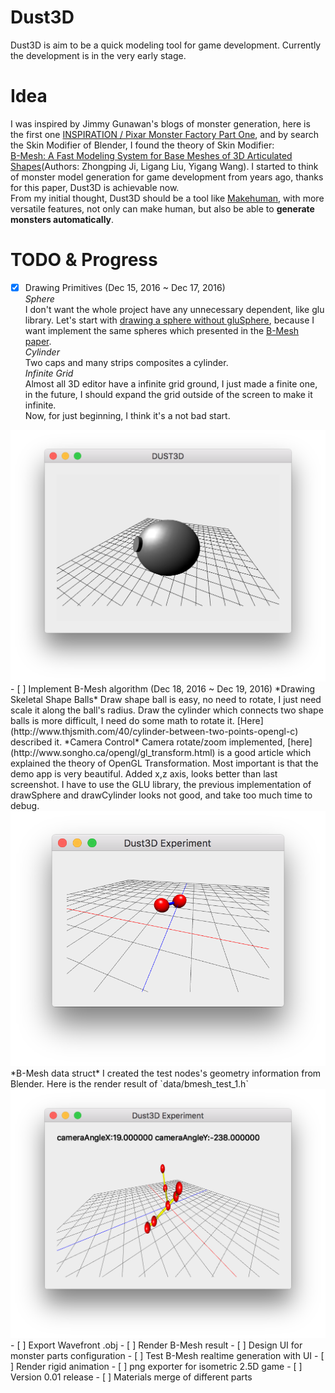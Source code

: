 Dust3D
=========
Dust3D is aim to be a quick modeling tool for game development. Currently the development is in the very early stage.  

Idea
===========
I was inspired by Jimmy Gunawan's blogs of monster generation, here is the first one [INSPIRATION / Pixar Monster Factory Part One](http://blendersushi.blogspot.com.au/2013/06/inspiration-pixar-monster-factory-part.html), and by search the Skin Modifier of Blender, I found the theory of Skin Modifier:    
[B-Mesh: A Fast Modeling System for Base Meshes
of 3D Articulated Shapes](http://citeseerx.ist.psu.edu/viewdoc/download?doi=10.1.1.357.7134&rep=rep1&type=pdf)(Authors: Zhongping Ji, Ligang Liu, Yigang Wang). I started to think of monster model generation for game development from years ago, thanks for this paper, Dust3D is achievable now.  
From my initial thought, Dust3D should be a tool like [Makehuman](http://www.makehuman.org), with more versatile features, not only can make human, but also be able to **generate monsters automatically**.

TODO & Progress
==============
- [x] Drawing Primitives (Dec 15, 2016 ~ Dec 17, 2016)   
*Sphere*  
I don't want the whole project have any unnecessary dependent, like glu library.
Let's start with [drawing a sphere without gluSphere]( http://stackoverflow.com/questions/7687148/drawing-sphere-in-opengl-without-using-glusphere), because I want implement the same spheres which presented in the [B-Mesh paper](http://citeseerx.ist.psu.edu/viewdoc/download?doi=10.1.1.357.7134&rep=rep1&type=pdf).   
*Cylinder*  
Two caps and many strips composites a cylinder.  
*Infinite Grid*  
Almost all 3D editor have a infinite grid ground, I just made a finite one, in the future, I should expand the grid outside of the screen to make it infinite.  
Now, for just beginning, I think it's a not bad start.
<img src="screenshot/dust3d_sphere_cylinder.png">
- [ ] Implement B-Mesh algorithm (Dec 18, 2016 ~ Dec 19, 2016)   
*Drawing Skeletal Shape Balls*  
Draw shape ball is easy, no need to rotate, I just need scale it along the ball's radius.
Draw the cylinder which connects two shape balls is more difficult, I need do some math to rotate it. [Here](http://www.thjsmith.com/40/cylinder-between-two-points-opengl-c) described it.  
*Camera Control*  
Camera rotate/zoom implemented, [here](http://www.songho.ca/opengl/gl_transform.html) is a good article which explained the theory of OpenGL Transformation. Most important is that the demo app is very beautiful.  
Added x,z axis, looks better than last screenshot.   
I have to use the GLU library, the previous implementation of drawSphere and drawCylinder looks not good, and take too much time to debug.
<img src="screenshot/dust3d_node_edge_with_glu.png">
*B-Mesh data struct*  
I created the test nodes's geometry information from Blender. Here is the render result of `data/bmesh_test_1.h`
<img src="screenshot/dust3d_bmesh_nodes.png">
- [ ] Export Wavefront .obj  
- [ ] Render B-Mesh result  
- [ ] Design UI for monster parts configuration  
- [ ] Test B-Mesh realtime generation with UI  
- [ ] Render rigid animation  
- [ ] png exporter for isometric 2.5D game  
- [ ] Version 0.01 release  
- [ ] Materials merge of different parts     
